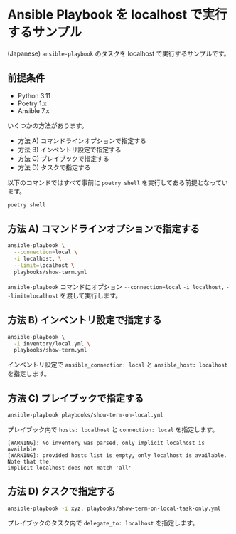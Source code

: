 # Ansible Playbook を localhost で実行するサンプル

(Japanese) `ansible-playbook` のタスクを localhost で実行するサンプルです。

## 前提条件

- Python 3.11
- Poetry 1.x
- Ansible 7.x

いくつかの方法があります。

- 方法 A) コマンドラインオプションで指定する
- 方法 B) インベントリ設定で指定する
- 方法 C) プレイブックで指定する
- 方法 D) タスクで指定する

以下のコマンドではすべて事前に `poetry shell` を実行してある前提となっています。

```bash
poetry shell
```

## 方法 A) コマンドラインオプションで指定する

```bash
ansible-playbook \
  --connection=local \
  -i localhost, \
  --limit=localhost \
  playbooks/show-term.yml
```

`ansible-playbook` コマンドにオプション `--connection=local` `-i localhost,` `--limit=localhost` を渡して実行します。

## 方法 B) インベントリ設定で指定する

```bash
ansible-playbook \
  -i inventory/local.yml \
  playbooks/show-term.yml
```

インベントリ設定で `ansible_connection: local` と `ansible_host: localhost` を指定します。

## 方法 C) プレイブックで指定する

```bash
ansible-playbook playbooks/show-term-on-local.yml
```

プレイブック内で `hosts: localhost` と `connection: local` を指定します。

```text
[WARNING]: No inventory was parsed, only implicit localhost is available
[WARNING]: provided hosts list is empty, only localhost is available. Note that the
implicit localhost does not match 'all'
```

## 方法 D) タスクで指定する

```bash
ansible-playbook -i xyz, playbooks/show-term-on-local-task-only.yml
```

プレイブックのタスク内で `delegate_to: localhost` を指定します。
